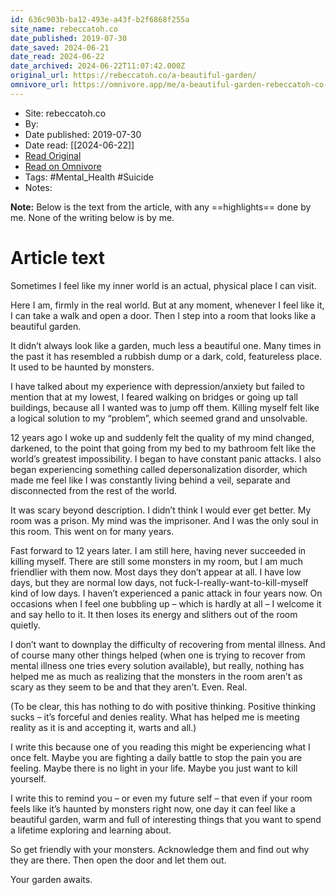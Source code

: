 ```yaml
---
id: 636c903b-ba12-493e-a43f-b2f6868f255a
site_name: rebeccatoh.co
date_published: 2019-07-30
date_saved: 2024-06-21
date_read: 2024-06-22
date_archived: 2024-06-22T11:07:42.000Z
original_url: https://rebeccatoh.co/a-beautiful-garden/
omnivore_url: https://omnivore.app/me/a-beautiful-garden-rebeccatoh-co-19039b72a35
---
```


 - Site: rebeccatoh.co
 - By: 
 - Date published: 2019-07-30
 - Date read: [[2024-06-22]]
 - [Read Original](https://rebeccatoh.co/a-beautiful-garden/)
 - [Read on Omnivore](https://omnivore.app/me/a-beautiful-garden-rebeccatoh-co-19039b72a35)
 - Tags:  #Mental_Health  #Suicide 
 - Notes: 

**Note:** Below is the text from the article, with any ==highlights== done by me. None of the writing below is by me.

# Article text
Sometimes I feel like my inner world is an actual, physical place I can visit.

Here I am, firmly in the real world. But at any moment, whenever I feel like it, I can take a walk and open a door. Then I step into a room that looks like a beautiful garden.

It didn’t always look like a garden, much less a beautiful one. Many times in the past it has resembled a rubbish dump or a dark, cold, featureless place. It used to be haunted by monsters.

I have talked about my experience with depression/anxiety but failed to mention that at my lowest, I feared walking on bridges or going up tall buildings, because all I wanted was to jump off them. Killing myself felt like a logical solution to my “problem”, which seemed grand and unsolvable.

12 years ago I woke up and suddenly felt the quality of my mind changed, darkened, to the point that going from my bed to my bathroom felt like the world’s greatest impossibility. I began to have constant panic attacks. I also began experiencing something called depersonalization disorder, which made me feel like I was constantly living behind a veil, separate and disconnected from the rest of the world.

It was scary beyond description. I didn’t think I would ever get better. My room was a prison. My mind was the imprisoner. And I was the only soul in this room. This went on for many years.

Fast forward to 12 years later. I am still here, having never succeeded in killing myself. There are still some monsters in my room, but I am much friendlier with them now. Most days they don’t appear at all. I have low days, but they are normal low days, not fuck-I-really-want-to-kill-myself kind of low days. I haven’t experienced a panic attack in four years now. On occasions when I feel one bubbling up – which is hardly at all – I welcome it and say hello to it. It then loses its energy and slithers out of the room quietly.

I don’t want to downplay the difficulty of recovering from mental illness. And of course many other things helped (when one is trying to recover from mental illness one tries every solution available), but really, nothing has helped me as much as realizing that the monsters in the room aren’t as scary as they seem to be and that they aren’t. Even. Real.

(To be clear, this has nothing to do with positive thinking. Positive thinking sucks – it’s forceful and denies reality. What has helped me is meeting reality as it is and accepting it, warts and all.)

I write this because one of you reading this might be experiencing what I once felt. Maybe you are fighting a daily battle to stop the pain you are feeling. Maybe there is no light in your life. Maybe you just want to kill yourself.

I write this to remind you – or even my future self – that even if your room feels like it’s haunted by monsters right now, one day it can feel like a beautiful garden, warm and full of interesting things that you want to spend a lifetime exploring and learning about.

So get friendly with your monsters. Acknowledge them and find out why they are there. Then open the door and let them out.

Your garden awaits.

